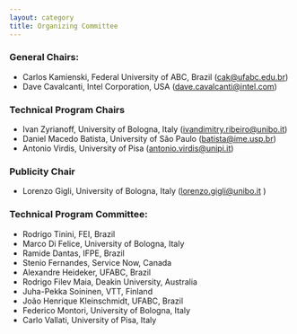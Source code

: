 ```yaml
---
layout: category
title: Organizing Committee
---
```


### General Chairs:
- Carlos Kamienski, Federal University of ABC, Brazil (cak@ufabc.edu.br)
- Dave Cavalcanti, Intel Corporation, USA (dave.cavalcanti@intel.com)
 
### Technical Program Chairs
- Ivan Zyrianoff, University of Bologna, Italy (ivandimitry.ribeiro@unibo.it)
- Daniel Macedo Batista, University of São Paulo (batista@ime.usp.br)
- Antonio Virdis, University of Pisa (antonio.virdis@unipi.it)
 
### Publicity Chair
- Lorenzo Gigli, University of Bologna, Italy (lorenzo.gigli@unibo.it )

### Technical Program Committee:
- Rodrigo Tinini, FEI, Brazil
- Marco Di Felice, University of Bologna, Italy
- Ramide Dantas, IFPE, Brazil
- Stenio Fernandes, Service Now, Canada
- Alexandre Heideker, UFABC, Brazil
- Rodrigo Filev Maia, Deakin University, Australia
- Juha-Pekka Soininen, VTT, Finland
- João Henrique Kleinschmidt, UFABC, Brazil
- Federico Montori, University of Bologna, Italy
- Carlo Vallati, University of Pisa, Italy
